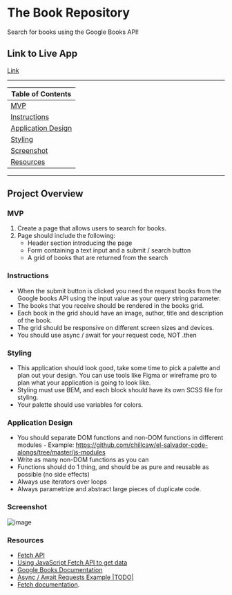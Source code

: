 # The Book Repository

Search for books using the Google Books API!

## Link to Live App

[Link](https://jspeechy.github.io/the-book-repository/)

---

| Table of Contents               |
| ------------------------------- |
| [MVP](#MVP) |
| [Instructions](#Instructions) |
| [Application Design](#Application-Design) |
| [Styling](#Styling) |
| [Screenshot](#Screenshot)       |
| [Resources](#Resources) |

---

## Project Overview

### MVP

1. Create a page that allows users to search for books.
2. Page should include the following:
    - Header section introducing the page
    - Form containing a text input and a submit / search button
    - A grid of books that are returned from the search

### Instructions

- When the submit button is clicked you need the request books from the Google books API using the input value as your query string parameter.
- The books that you receive should be rendered in the books grid.
- Each book in the grid should have an image, author, title and description of the book.
- The grid should be responsive on different screen sizes and devices.
- You should use async / await for your request code, NOT .then

### Styling

- This application should look good, take some time to pick a palette and plan out your design. You can use tools like Figma or wireframe pro to plan what your application is going to look like.
- Styling must use BEM, and each block should have its own SCSS file for styling.
- Your palette should use variables for colors.

### Application Design

- You should separate DOM functions and non-DOM functions in different modules - Example: <https://github.com/chillcaw/el-salvador-code-alongs/tree/master/js-modules>
- Write as many non-DOM functions as you can
- Functions should do 1 thing, and should be as pure and reusable as possible (no side effects)
- Always use iterators over loops
- Always parametrize and abstract large pieces of duplicate code.

### Screenshot

![image](https://user-images.githubusercontent.com/102494925/174924245-9ed311f5-c5fe-407d-9a51-05f2d141ecdc.png)

### Resources

- [Fetch API](https://developer.mozilla.org/en-US/docs/Web/API/Fetch_API)
- [Using JavaScript Fetch API to get data](https://developers.google.com/books/docs/v1/reference/volumes/list)
- [Google Books Documentation](https://developers.google.com/books/docs/v1/reference/volumes/list)
- [Async / Await Requests Example |TODO|](https://github.com/nology-tech/curriculum-documentation/blob/main/js/projects/google-books)
- [Fetch documentation](https://www.w3schools.com/js/js_api_fetch.asp).


